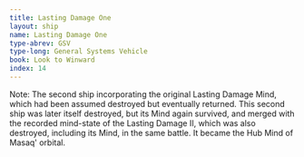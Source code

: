 ```yaml
---
title: Lasting Damage One
layout: ship
name: Lasting Damage One
type-abrev: GSV
type-long: General Systems Vehicle
book: Look to Winward
index: 14
---
```


<span class="note">Note:</span> The second ship incorporating the original Lasting Damage Mind, which had been assumed destroyed but eventually returned. This second ship was later itself destroyed, but its Mind again survived, and merged with the recorded mind-state of the Lasting Damage II, which was also destroyed, including its Mind, in the same battle. It became the Hub Mind of Masaq' orbital.
